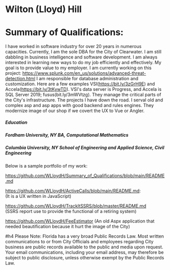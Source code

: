 
# Wilton (Lloyd) Hill
# Summary of Qualifications:
I have worked in software industry for over 20 years in numerous capacities. Currently, I am the sole DBA for the City of Clearwater. I am still dabbling in business intelligence and software development. I am always interested in learning new ways to do my job efficiently and effectively. My goal is to provide value to my employer.
I am currently working on this project: https://www.splunk.com/en_us/solutions/advanced-threat-detection.html
I am responsible for database administration and customization. Here are a few examples VSI(https://bit.ly/3zGrH9E) and Accela(https://bit.ly/3tKywTD). VSI's data server is Progress, and Accela is SQL Server 2019; fusus(bit.ly/3mWVtzg). They manage the critical parts of the City's infrastructure.
The projects I have down the road. I serval old and complex asp and asp apps with good backend and rules engines. They modernize image of our shop if we covert  the UX to Vue or Angler.
 
##### Education
##### Fordham University, NY BA, Computational Mathematics
##### Columbia University, NY School of Engineering and Applied Science, Civil Engineering
	


Below is a sample portfolio of my work:

https://github.com/WLloydH/Summary_of_Qualifications/blob/main/README.md

https://github.com/WLloydH/ActiveCalls/blob/main/README.md:  
(It is a UX written in JavaScript)

https://github.com/WLloydH/TrackItSSRS/blob/master/README.md  
(SSRS report use to provide the functional of a retiring system)

https://github.com/WLloydH/FeeEstimator 
(An old Aspx application that needed beautification because it hurt the image of the City)


#h4 Please Note: Florida has a very broad Public Records Law. Most written communications to or from City Officials and employees regarding City business are public records available to the public and media upon request. Your email communications, including your email address, may therefore be subject to public disclosure, unless otherwise exempt by the Public Records Law.
